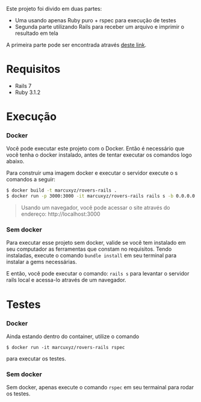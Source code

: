Este projeto foi divido em duas partes:

- Uma usando apenas Ruby puro + rspec para execução de testes
- Segunda parte utilizando Rails para receber um arquivo e imprimir o resultado em tela

A primeira parte pode ser encontrada através [deste link](https://github.com/marcuxyz/test-rovers-ruby-only).

# Requisitos

- Rails 7
- Ruby 3.1.2

# Execução

### Docker

Você pode executar este projeto com o Docker. Então é necessário que você tenha o docker instalado, antes de tentar executar os comandos logo abaixo.

Para construir uma imagem docker e executar o servidor execute o s comandos a seguir:

```bash
$ docker build -t marcuxyz/rovers-rails .
$ docker run -p 3000:3000 -it marcuxyz/rovers-rails rails s -b 0.0.0.0
```

> Usando um navegador, você pode acessar o site através do endereço: http://localhost:3000

### Sem docker

Para executar esse projeto sem docker, valide se você tem instalado em seu computador
as ferramentas que constam no requisitos. Tendo instaladas, execute o comando `bundle install` em seu terminal para instalar a gems necessárias.

E então, você pode executar o comando: `rails s` para levantar o servidor rails local e acessa-lo através de um navegador.

# Testes

### Docker

Ainda estando dentro do container, utilize o comando 

```
$ docker run -it marcuxyz/rovers-rails rspec 
```
para executar os testes. 


### Sem docker

Sem docker, apenas execute o comando `rspec` em seu termainal para rodar os testes.